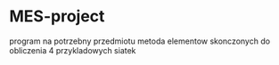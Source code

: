 # MES-project
program na potrzebny przedmiotu metoda elementow skonczonych do obliczenia 4 przykladowych siatek
